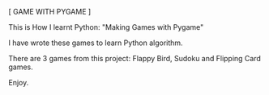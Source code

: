 [ GAME WITH PYGAME ]

This is How I learnt Python: "Making Games with Pygame"

I have wrote these games to learn Python algorithm.

There are 3 games from this project: Flappy Bird, Sudoku and Flipping Card games.

Enjoy.
